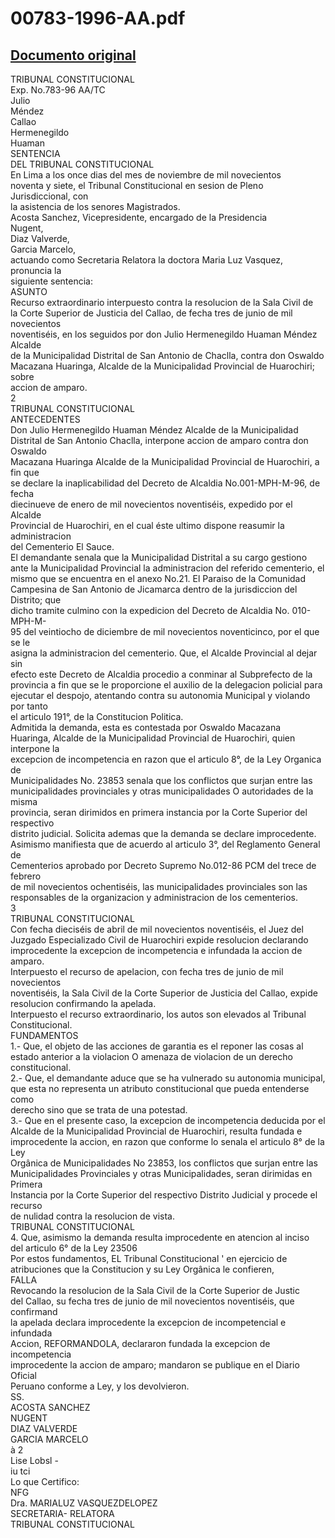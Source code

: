 
00783-1996-AA.pdf
=================
  
[Documento original](https://tc.gob.pe/jurisprudencia/1997/00783-1996-AA.pdf)  
---  
TRIBUNAL CONSTITUCIONAL  
Exp. No.783-96 AA/TC  
Julio  
Méndez  
Callao  
Hermenegildo  
Huaman  
SENTENCIA  
DEL TRIBUNAL CONSTITUCIONAL  
En Lima a los once dias del mes de noviembre de mil novecientos  
noventa y siete, el Tribunal Constitucional en sesion de Pleno Jurisdiccional, con  
la asistencia de los senores Magistrados.  
Acosta Sanchez, Vicepresidente, encargado de la Presidencia  
Nugent,  
Diaz Valverde,  
Garcia Marcelo,  
actuando como Secretaria Relatora la doctora Maria Luz Vasquez, pronuncia la  
siguiente sentencia:  
ASUNTO  
Recurso extraordinario interpuesto contra la resolucion de la Sala Civil de  
la Corte Superior de Justicia del Callao, de fecha tres de junio de mil novecientos  
noventiséis, en los seguidos por don Julio Hermenegildo Huaman Méndez Alcalde  
de la Municipalidad Distrital de San Antonio de Chaclla, contra don Oswaldo  
Macazana Huaringa, Alcalde de la Municipalidad Provincial de Huarochiri; sobre  
accion de amparo.  
2  
TRIBUNAL CONSTITUCIONAL  
ANTECEDENTES  
Don Julio Hermenegildo Huaman Méndez Alcalde de la Municipalidad  
Distrital de San Antonio Chaclla, interpone accion de amparo contra don Oswaldo  
Macazana Huaringa Alcalde de la Municipalidad Provincial de Huarochiri, a fin que  
se declare la inaplicabilidad del Decreto de Alcaldia No.001-MPH-M-96, de fecha  
diecinueve de enero de mil novecientos noventiséis, expedido por el Alcalde  
Provincial de Huarochiri, en el cual éste ultimo dispone reasumir la administracion  
del Cementerio El Sauce.  
El demandante senala que la Municipalidad Distrital a su cargo gestiono  
ante la Municipalidad Provincial la administracion del referido cementerio, el  
mismo que se encuentra en el anexo No.21. El Paraiso de la Comunidad  
Campesina de San Antonio de Jicamarca dentro de la jurisdiccion del Distrito; que  
dicho tramite culmino con la expedicion del Decreto de Alcaldia No. 010-MPH-M-  
95 del veintiocho de diciembre de mil novecientos noventicinco, por el que se le  
asigna la administracion del cementerio. Que, el Alcalde Provincial al dejar sin  
efecto este Decreto de Alcaldia procedio a conminar al Subprefecto de la  
provincia a fin que se le proporcione el auxilio de la delegacion policial para  
ejecutar el despojo, atentando contra su autonomia Municipal y violando por tanto  
el articulo 191°, de la Constitucion Politica.  
Admitida la demanda, esta es contestada por Oswaldo Macazana  
Huaringa, Alcalde de la Municipalidad Provincial de Huarochiri, quien interpone la  
excepcion de incompetencia en razon que el articulo 8°, de la Ley Organica de  
Municipalidades No. 23853 senala que los conflictos que surjan entre las  
municipalidades provinciales y otras municipalidades O autoridades de la misma  
provincia, seran dirimidos en primera instancia por la Corte Superior del respectivo  
distrito judicial. Solicita ademas que la demanda se declare improcedente.  
Asimismo manifiesta que de acuerdo al articulo 3°, del Reglamento General de  
Cementerios aprobado por Decreto Supremo No.012-86 PCM del trece de febrero  
de mil novecientos ochentiséis, las municipalidades provinciales son las  
responsables de la organizacion y administracion de los cementerios.  
3  
TRIBUNAL CONSTITUCIONAL  
Con fecha dieciséis de abril de mil novecientos noventiséis, el Juez del  
Juzgado Especializado Civil de Huarochiri expide resolucion declarando  
improcedente la excepcion de incompetencia e infundada la accion de amparo.  
Interpuesto el recurso de apelacion, con fecha tres de junio de mil novecientos  
noventiséis, la Sala Civil de la Corte Superior de Justicia del Callao, expide  
resolucion confirmando la apelada.  
Interpuesto el recurso extraordinario, los autos son elevados al Tribunal  
Constitucional.  
FUNDAMENTOS  
1.- Que, el objeto de las acciones de garantia es el reponer las cosas al  
estado anterior a la violacion O amenaza de violacion de un derecho  
constitucional.  
2.- Que, el demandante aduce que se ha vulnerado su autonomia municipal,  
que esta no representa un atributo constitucional que pueda entenderse como  
derecho sino que se trata de una potestad.  
3.- Que en el presente caso, la excepcion de incompetencia deducida por el  
Alcalde de la Municipalidad Provincial de Huarochiri, resulta fundada e  
improcedente la accion, en razon que conforme lo senala el articulo 8° de la Ley  
Orgânica de Municipalidades No 23853, los conflictos que surjan entre las  
Municipalidades Provinciales y otras Municipalidades, seran dirimidas en Primera  
Instancia por la Corte Superior del respectivo Distrito Judicial y procede el recurso  
de nulidad contra la resolucion de vista.  
TRIBUNAL CONSTITUCIONAL  
4. Que, asimismo la demanda resulta improcedente en atencion al inciso  
del articulo 6° de la Ley 23506  
Por estos fundamentos, EL Tribunal Constitucional ' en ejercicio de  
atribuciones que la Constitucion y su Ley Orgânica le confieren,  
FALLA  
Revocando la resolucion de la Sala Civil de la Corte Superior de Justic  
del Callao, su fecha tres de junio de mil novecientos noventiséis, que confirmand  
la apelada declara improcedente la excepcion de incompetencial e infundada  
Accion, REFORMANDOLA, declararon fundada la excepcion de incompetencia  
improcedente la accion de amparo; mandaron se publique en el Diario Oficial  
Peruano conforme a Ley, y los devolvieron.  
SS.  
ACOSTA SANCHEZ  
NUGENT  
DIAZ VALVERDE  
GARCIA MARCELO  
à 2  
Lise Lobsl -  
iu tci  
Lo que Certifico:  
NFG  
Dra. MARIALUZ VASQUEZDELOPEZ  
SECRETARIA- RELATORA  
TRIBUNAL CONSTITUCIONAL